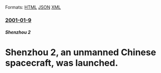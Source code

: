 
Formats: [HTML](/news/2001/01/9/shenzhou-2-an-unmanned-chinese-spacecraft-was-launched.html)  [JSON](/news/2001/01/9/shenzhou-2-an-unmanned-chinese-spacecraft-was-launched.json)  [XML](/news/2001/01/9/shenzhou-2-an-unmanned-chinese-spacecraft-was-launched.xml)  

### [2001-01-9](/news/2001/01/9/index.md)

##### Shenzhou 2
#  Shenzhou 2, an unmanned Chinese spacecraft, was launched.



